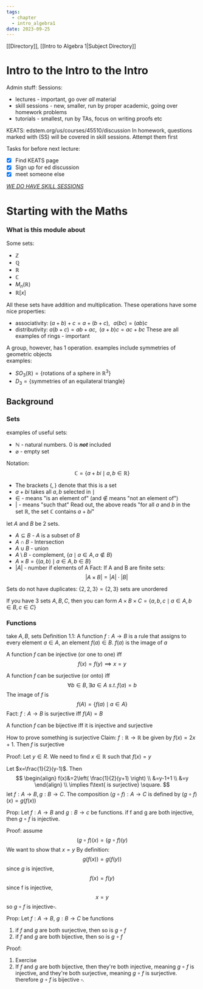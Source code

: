 ```yaml
---
tags:
  - chapter
  - intro_algebra1
date: 2023-09-25
---
```

[[Directory]], [[Intro to Algebra 1|Subject Directory]]
# Intro to the Intro to the Intro
Admin stuff: 
Sessions:
- lectures - important, go over *all* material
- skill sessions - new, smaller, run by proper academic, going over homework problems
- tutorials - smallest, run by TAs, focus on writing proofs etc

KEATS:
edstem.org/us/courses/45510/discussion
In homework, questions marked with (SS) will be covered in skill sessions. Attempt them first

Tasks for before next lecture:
- [x] Find KEATS page
- [x] Sign up for ed discussion
- [x] meet someone else

<u>*WE DO HAVE SKILL SESSIONS*</u>

# Starting with the Maths
### What is this module about
Some sets:
- $\mathbb{Z}$
- $\mathbb{Q}$
- $\mathbb{R}$
- $\mathbb{C}$
- $M_{n}(\mathbb{R})$
- $\mathbb{R}[x]$

All these sets have addition and multiplication. These operations have some nice properties:
- associativity: $(a + b) + c = a + (b + c),\,\,\,\, a(bc)=(ab)c$
- distributivity: $a(b + c) = ab + ac,\,\,\, (a + b)c = ac+bc$
These are all examples of rings - important


A group, however, has 1 operation.
examples include symmetries of geometric objects  
examples: 
- $SO_{3}(\mathbb{R})=\{\text{rotations of a sphere in } \mathbb{R}^{3}\}$
- $D_{3}=\{\text{symmetries of an equilateral triangle}\}$

## Background
### Sets

examples of useful sets:
- $\mathbb{N}$ - natural numbers. 0 is ***not*** included
- $\varnothing$ - empty set


Notation:
$$
\mathbb{C}=\{a+bi \mid a,\, b \in \mathbb{R}\}
$$
- The brackets $\{,\,\}$ denote that this is a set
- $a+bi$ takes all $a, b$ selected in $\mid$
- $\in$ - means "is an element of" (and $\notin$ means "not an element of")
- $|$ - means "such that"
Read out, the above reads "for all $a$ and $b$ in the set $\mathbb{R}$, the set $\mathbb{C}$ contains $a+bi$"

let $A$ and $B$ be 2 sets.
- $A \subseteq B$ - $A$ is a subset of $B$
- $A \cap B$ - Intersection
- $A\cup B$ - union
- $A\setminus B$ - complement, $\{a \mid a\in A, \, a \notin B\}$
- $A \times B = \{(a,\,b)\mid a \in A,\, b\in B\}$
- $|A|$ - number if elements of A
Fact: If A and B are finite sets:
$$
|A\times B|=|A|\cdot|B|
$$

Sets do not have duplicates: $\{2,\, 2,\, 3\}=\{2,\,3\}$
sets are unordered

If you have 3 sets $A,\, B,\, C$, then you can form
$A\times B\times C=\{a,\, b,\, c\mid a \in A,\, b\in B,\, c\in C \}$

### Functions
take $A,\, B$, sets
Definition 1.1: 
A function $f:A\to{} B$ is a rule that assigns to every element $a\in A$, an element $f(a) \in B$.
$f(a)$ is the image of $a$

A function $f$ can be injective (or one to one) iff
$$
f(x) = f(y) \implies x=y
$$

A function $f$ can be surjective (or onto) iff $$
\forall b \in B,\,  \exists a \in A \,\, s.t.\,f(a)=b
$$
The image of $f$ is $$
f(A) = \{f(a)\mid a\in A\}
$$
Fact:
$f:A\to{} B$ is surjective iff $f(A)=B$

A function $f$ can be bijective iff it is injective and surjective

How to prove something is surjective
Claim: $f:\mathbb{R}\to{} \mathbb{R}$ be given by $f(x)=2x+1$. Then $f$ is surjective

Proof: Let $y \in R$. We need to find $x \in \mathbb{R}$ such that $f(x)=y$

Let $x=\frac{1}{2}(y-1)$. Then
$$
\begin{align}
f(x)&=2\left( \frac{1}{2}(y+1) \right) \\
&=y-1+1 \\
&=y
\end{align} \\
\implies  f\text{ is surjective} \square.
$$
let $f:A\to{} B,\, g:B\to{} C$. The composition $(g \circ f):A\to{} C$ is defined by $(g \circ f)(x)=g(f(x))$

Prop: Let $f:A\to{} B$ and $g:B\to{} c$ be functions. if f and g are both injective, then $g \circ f$ is injective.

Proof: assume $$
(g \circ f)(x)=(g \circ f)(y)
$$
We want to show that $x=y$
By definition:$$
g(f(x))=g(f(y))
$$
since $g$ is injective, $$
f(x)=f(y)
$$
since f is injective,$$
x=y
$$
so $g\circ f$ is injective$\square.$


Prop:
Let $f:A\to{} B$, $g:B\to{} C$ be functions
1. if $f$ and $g$ are both surjective, then so is $g \circ f$
2. if $f$ and $g$ are both bijective, then so is $g \circ f$

Proof:
1. Exercise
2. If $f$ and $g$ are both bijective, then they're both injective, meaning $g\circ f$ is injective, and they're both surjective, meaning $g \circ f$ is surjective. therefore $g \circ f$ is bijective $\square.$

